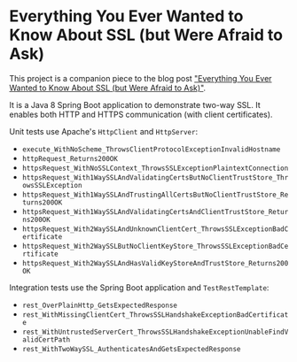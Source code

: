 # Everything You Ever Wanted to Know About SSL (but Were Afraid to Ask)

This project is a companion piece to the blog post ["Everything You Ever Wanted to Know About SSL (but Were Afraid to Ask)"](http://www.robinhowlett.com/blog/2016/01/05/everything-you-ever-wanted-to-know-about-ssl-but-were-afraid-to-ask/). 

It is a Java 8 Spring Boot application to demonstrate two-way SSL. It enables both HTTP and HTTPS communication (with client certificates).

Unit tests use Apache's `HttpClient` and `HttpServer`:

* `execute_WithNoScheme_ThrowsClientProtocolExceptionInvalidHostname`
* `httpRequest_Returns200OK`
* `httpsRequest_WithNoSSLContext_ThrowsSSLExceptionPlaintextConnection`
* `httpsRequest_With1WaySSLAndValidatingCertsButNoClientTrustStore_ThrowsSSLException`
* `httpsRequest_With1WaySSLAndTrustingAllCertsButNoClientTrustStore_Returns200OK`
* `httpsRequest_With1WaySSLAndValidatingCertsAndClientTrustStore_Returns200OK`
* `httpsRequest_With2WaySSLAndUnknownClientCert_ThrowsSSLExceptionBadCertificate`
* `httpsRequest_With2WaySSLButNoClientKeyStore_ThrowsSSLExceptionBadCertificate`
* `httpsRequest_With2WaySSLAndHasValidKeyStoreAndTrustStore_Returns200OK`

Integration tests use the Spring Boot application and `TestRestTemplate`:

* `rest_OverPlainHttp_GetsExpectedResponse`
* `rest_WithMissingClientCert_ThrowsSSLHandshakeExceptionBadCertificate`
* `rest_WithUntrustedServerCert_ThrowsSSLHandshakeExceptionUnableFindValidCertPath`
* `rest_WithTwoWaySSL_AuthenticatesAndGetsExpectedResponse`
